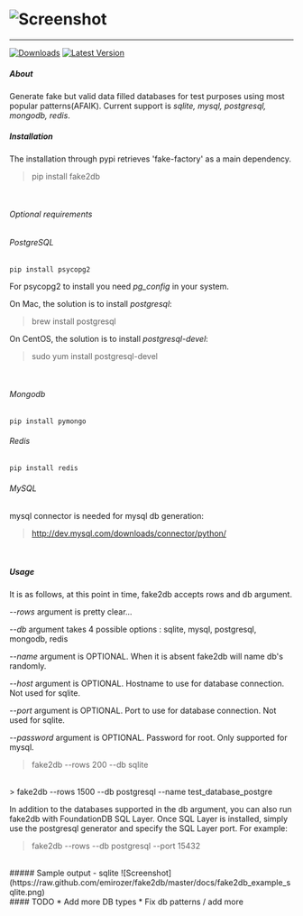 ![Screenshot](https://raw.github.com/emirozer/fake2db/master/docs/fake2db_logo_screenshot.png)
===========
***

[![Downloads](https://pypip.in/download/fake2db/badge.svg)](https://pypi.python.org/pypi/fake2db/)
[![Latest Version](https://pypip.in/version/fake2db/badge.svg)](https://pypi.python.org/pypi/fake2db/)

##### About

Generate fake but valid data filled databases for test purposes using most popular patterns(AFAIK).
Current support is *sqlite, mysql, postgresql, mongodb, redis*. <br>

##### Installation

The installation through pypi retrieves 'fake-factory' as a main dependency.
> pip install fake2db
<br>

###### Optional requirements

###### PostgreSQL

    pip install psycopg2

For psycopg2 to install you need *pg_config* in your system.

On Mac, the solution is to install *postgresql*:
> brew install postgresql

On CentOS, the solution is to install *postgresql-devel*:
> sudo yum install postgresql-devel
<br>

###### Mongodb

    pip install pymongo

###### Redis

    pip install redis

###### MySQL

mysql connector is needed for mysql db generation:
> http://dev.mysql.com/downloads/connector/python/
<br>

##### Usage

It is as follows, at this point in time, fake2db accepts rows and db argument.

*--rows* argument is pretty clear...

*--db* argument takes 4 possible options : sqlite, mysql, postgresql, mongodb, redis

*--name* argument is OPTIONAL. When it is absent fake2db will name db's randomly.

*--host* argument is OPTIONAL. Hostname to use for database connection. Not used for sqlite.

*--port* argument is OPTIONAL. Port to use for database connection. Not used for sqlite.

*--password* argument is OPTIONAL. Password for root. Only supported for mysql.

> fake2db --rows 200 --db sqlite
<br>
> fake2db --rows 1500 --db postgresql --name test_database_postgre

In addition to the databases supported in the db argument, you can also run fake2db with FoundationDB SQL Layer. Once SQL Layer is installed, simply use the postgresql generator and specify the SQL Layer port. For example:

> fake2db --rows --db postgresql --port 15432

<br>
##### Sample output - sqlite
![Screenshot](https://raw.github.com/emirozer/fake2db/master/docs/fake2db_example_sqlite.png)


<br>
#### TODO
    * Add more DB types
    * Fix db patterns / add more
